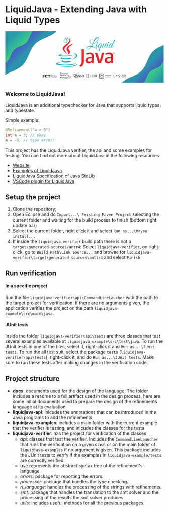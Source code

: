 # LiquidJava - Extending Java with Liquid Types

![LiquidJava Banner](docs/design/figs/banner.gif)


### Welcome to LiquidJava!

LiquidJava is an additional typechecker for Java that supports liquid types and typestate.

Simple example:


```java
@Refinement("a > 0")
int a = 3; // okay
a = -8; // type error!
```

This project has the LiquidJava verifier, the api and some examples for testing.
You can find out more about LiquidJava in the following resources:

* [Website](https://catarinagamboa.github.io/liquidjava.html)
* [Examples of LiquidJava](https://github.com/CatarinaGamboa/liquidjava-examples)
* [LiquidJava Specification of Java StdLib](https://github.com/CatarinaGamboa/liquid-java-external-libs)
* [VSCode plugin for LiquidJava](https://github.com/CatarinaGamboa/vscode-liquidjava)
<!-- * [Formalization of LiquidJava](https://github.com/CatarinaGamboa/liquidjava-formalization) - not opensource yet -->


## Setup the project
1. Clone the repository;
2. Open Eclipse and do `Ìmport...\ Existing Maven Project` selecting the current folder and waiting for the build process to finish (bottom right update bar)
3. Select the current folder, right click it and select `Run as...\Maven install...`
4. If inside the `liquidjava-verifier` build path there is not a `target/generated-sources/antr4`: Select `liquidjava-verifier`, on right-click, go to `Build Path\Link Source...` and browse for `liquidjava-verifier\target\generated-sources\antlr4` and select `Finish`

## Run verification
#### In a specific project
Run the file `liquidjava-verifier\api\CommandLineLaucher` with the path to the target project for verification.
If there are no arguments given, the application verifies the project on the path `liquidjava-example\src\main\java`.

#### JUnit tests
Inside the folder `liquidjava-verifier\api\tests` are three classes that test several examples available at `liquidjava-example\src\test\java`.
To run the JUnit tests in one of the files, select it, right-click it and `Run as...\JUnit tests`.
To run the all test suit, select the package `tests` (`liquidjava-verifier\api\tests`), right-click it, and do `Run as...\JUnit tests`.
Make sure to run these tests after making changes in the verification code.

## Project structure
- **docs**: documents used for the design of the language. The folder includes a readme to a full artifact used in the design process, here are some initial documents used to prepare the design of the refinements language at its evaluation
- **liquidjava-api**: inlcudes the annotations that can be introduced in the Java programs to add the refinements
- **liquidjava-examples**: includes a main folder with the current example that the verifier is testing; and inlcudes the classes for the tests
- **liquidjava-verifier**: has the project for verification of the classes
    - *api*: classes that test the verifier. Includes the `CommandLineLauncher` that runs the verification on a given class or on the main folder of `liquidjava-examples` if no argument is given. This package includes the JUnit tests to verify if the examples in `liquidjava-example/tests` are correctly verified.
    - *ast*: represents the abstract syntax tree of the refinement's language.
    - *errors*: package for reporting the errors.
    - *processor*: package that handles the type checking.
    - *rj_language*: handles the processing of the strings with refinements.
    - *smt*: package that handles the translation to the smt solver and the processing of the results the smt solver produces.
    - *utils*: includes useful methods for all the previous packages.
